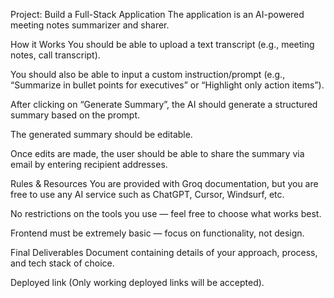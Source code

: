 Project: Build a Full-Stack Application
The application is an AI-powered meeting notes summarizer and sharer.

How it Works
You should be able to upload a text transcript (e.g., meeting notes, call transcript).


You should also be able to input a custom instruction/prompt (e.g., “Summarize in bullet points for executives” or “Highlight only action items”).


After clicking on “Generate Summary”, the AI should generate a structured summary based on the prompt.


The generated summary should be editable.


Once edits are made, the user should be able to share the summary via email by entering recipient addresses.



Rules & Resources
You are provided with Groq documentation, but you are free to use any AI service such as ChatGPT, Cursor, Windsurf, etc.


No restrictions on the tools you use — feel free to choose what works best.


Frontend must be extremely basic — focus on functionality, not design.



Final Deliverables
Document containing details of your approach, process, and tech stack of choice.


Deployed link (Only working deployed links will be accepted).


